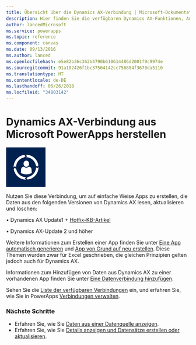 ```yaml
---
title: Übersicht über die Dynamics AX-Verbindung | Microsoft-Dokumentation
description: Hier finden Sie die verfügbaren Dynamics AX-Funktionen, Antworten und Beispiele
author: lancedMicrosoft
ms.service: powerapps
ms.topic: reference
ms.component: canvas
ms.date: 09/13/2016
ms.author: lanced
ms.openlocfilehash: e5e82b36c362b4790b610614486d2001f9c9974e
ms.sourcegitcommit: 91a102426f1bc37504142cc756884f3670da5110
ms.translationtype: HT
ms.contentlocale: de-DE
ms.lasthandoff: 06/26/2018
ms.locfileid: "34803142"
---
```

# <a name="connect-from-microsoft-powerapps-to-dynamics-ax"></a>Dynamics AX-Verbindung aus Microsoft PowerApps herstellen
![Dynamics AX Online](./media/connection-dynamicsax/dynamics-ax.png)

Nutzen Sie diese Verbindung, um auf einfache Weise Apps zu erstellen, die Daten aus den folgenden Versionen von Dynamics AX lesen, aktualisieren und löschen:

•    Dynamics AX Update1 + [Hotfix-KB-Artikel](https://fix.lcs.dynamics.com/Issue/Resolved?kb=3175021&bugId=3762232&qc=75f75fb7cb5de685683dafada9bdc618a7674bc4e299935b567a28ac02489b5c)

•    Dynamics AX-Update 2 und höher

Weitere Informationen zum Erstellen einer App finden Sie unter [Eine App automatisch generieren](../get-started-create-from-data.md) und [App von Grund auf neu erstellen](../get-started-create-from-blank.md). Diese Themen wurden zwar für Excel geschrieben, die gleichen Prinzipien gelten jedoch auch für Dynamics AX.

Informationen zum Hinzufügen von Daten aus Dynamics AX zu einer vorhandenen App finden Sie unter [Eine Datenverbindung hinzufügen](../add-data-connection.md).

Sehen Sie die [Liste der verfügbaren Verbindungen](../connections-list.md) ein, und erfahren Sie, wie Sie in PowerApps [Verbindungen verwalten](../add-manage-connections.md).

### <a name="next-steps"></a>Nächste Schritte
* Erfahren Sie, wie Sie [Daten aus einer Datenquelle anzeigen](../add-gallery.md).
* Erfahren Sie, wie Sie [Details anzeigen und Datensätze erstellen oder aktualisieren](../add-form.md).

